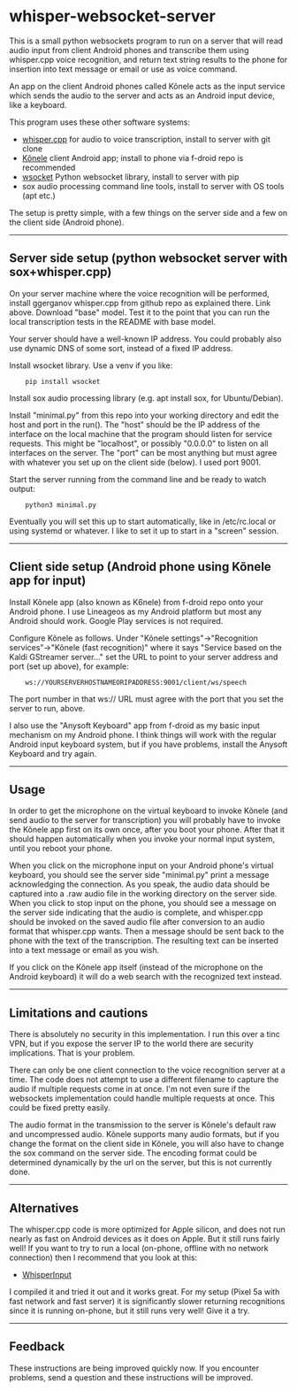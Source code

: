 # whisper-websocket-server

This is a small python websockets program to run on a server that will read audio input from client Android phones and transcribe them using whisper.cpp voice recognition, and return text string results to the phone for insertion into text message or email or use as voice command.

An app on the client Android phones called Kõnele acts as the input service which sends the audio to the server and acts as an Android input device, like a keyboard.

This program uses these other software systems:
- [whisper.cpp](https://github.com/ggerganov/whisper.cpp/) for audio to voice transcription, install to server with git clone
- [Kõnele](https://github.com/Kaljurand/K6nele-service) client Android app; install to phone via f-droid repo is recommended
- [wsocket](https://github.com/ksenginew/WSocket) Python websocket library, install to server with pip
- sox audio processing command line tools, install to server with OS tools (apt etc.)

The setup is pretty simple, with a few things on the server side and a few on the client side (Android phone).

---
## Server side setup (python websocket server with sox+whisper.cpp)

On your server machine where the voice recognition will be performed, install ggerganov whisper.cpp from github repo as explained there. Link above. Download "base" model. Test it to the point that you can run the local transcription tests in the README with base model.

Your server should have a well-known IP address. You could probably also use dynamic DNS of some sort, instead of a fixed IP address.

Install wsocket library. Use a venv if you like:
````
    pip install wsocket
````

Install sox audio processing library (e.g. apt install sox, for Ubuntu/Debian).

Install "minimal.py" from this repo into your working directory and edit the host and port in the run(). The "host" should be the IP address of the interface on the local machine that the program should listen for service requests. This might be "localhost", or possibly "0.0.0.0" to listen on all interfaces on the server. The "port" can be most anything but must agree with whatever you set up on the client side (below). I used port 9001.

Start the server running from the command line and be ready to watch output:
````
    python3 minimal.py
````

Eventually you will set this up to start automatically, like in /etc/rc.local or using systemd or whatever. I like to set it up to start in a "screen" session.

---
## Client side setup (Android phone using Kõnele app for input)

Install Kõnele app (also known as K6nele) from f-droid repo onto your Android phone. I use Lineageos as my Android platform but most any Android should work. Google Play services is not required.

Configure Kõnele as follows. Under "Kõnele settings"->"Recognition services"->"Kõnele (fast recognition)" where it says "Service based on the Kaldi GStreamer server..." set the URL to point to your server address and port (set up above), for example:
````
    ws://YOURSERVERHOSTNAMEORIPADDRESS:9001/client/ws/speech
````

The port number in that ws:// URL must agree with the port that you set the server to run, above.

I also use the "Anysoft Keyboard" app from f-droid as my basic input mechanism on my Android phone. I think things will work with the regular Android input keyboard system, but if you have problems, install the Anysoft Keyboard and try again.

---
## Usage

In order to get the microphone on the virtual keyboard to invoke Kõnele (and send audio to the server for transcription) you will probably have to invoke the Kõnele app first on its own once, after you boot your phone. After that it should happen automatically when you invoke your normal input system, until you reboot your phone.

When you click on the microphone input on your Android phone's virtual keyboard, you should see the server side "minimal.py" print a message acknowledging the connection. As you speak, the audio data should be captured into a .raw audio file in the working directory on the server side. When you click to stop input on the phone, you should see a message on the server side indicating that the audio is complete, and whisper.cpp should be invoked on the saved audio file after conversion to an audio format that whisper.cpp wants. Then a message should be sent back to the phone with the text of the transcription. The resulting text can be inserted into a text message or email as you wish.

If you click on the Kõnele app itself (instead of the microphone on the Android keyboard) it will do a web search with the recognized text instead.

---
## Limitations and cautions

There is absolutely no security in this implementation. I run this over a tinc VPN, but if you expose the server IP to the world there are security implications. That is your problem.

There can only be one client connection to the voice recognition server at a time. The code does not attempt to use a different filename to capture the audio if multiple requests come in at once. I'm not even sure if the websockets implementation could handle multiple requests at once. This could be fixed pretty easily.

The audio format in the transmission to the server is Kõnele's default raw and uncompressed audio. Kõnele supports many audio formats, but if you change the format on the client side in Kõnele, you will also have to change the sox command on the server side. The encoding format could be determined dynamically by the url on the server, but this is not currently done.

---
## Alternatives

The whisper.cpp code is more optimized for Apple silicon, and does not run nearly as fast on Android devices as it does on Apple. But it still runs fairly well! If you want to try to run a local (on-phone, offline with no network connection) then I recommend that you look at this:

- [WhisperInput](https://github.com/alex-vt/WhisperInput)

I compiled it and tried it out and it works great. For my setup (Pixel 5a with fast network and fast server) it is significantly slower returning recognitions since it is running on-phone, but it still runs very well! Give it a try.

---
## Feedback

These instructions are being improved quickly now. If you encounter problems, send a question and these instructions will be improved.
